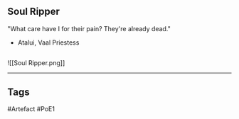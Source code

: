## Soul Ripper
"What care have I for their pain? They're already dead."
- Atalui, Vaal Priestess
##
![[Soul Ripper.png]]

---
## Tags
#Artefact
#PoE1